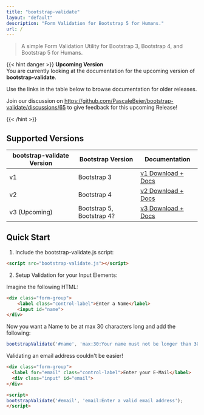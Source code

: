 ```yaml
---
title: "bootstrap-validate"
layout: "default"
description: "Form Validation for Bootstrap 5 for Humans."
url: /
---
```


> A simple Form Validation Utility for Bootstrap 3, Bootstrap 4, and Bootstrap 5 for Humans.

{{< hint danger >}}
**Upcoming Version**\
You are currently looking at the documentation for the upcoming version of **bootstrap-validate**.

Use the links in the table below to browse documentation for older releases.

Join our discussion on <https://github.com/PascaleBeier/bootstrap-validate/discussions/65> to give
feedback for this upcoming Release!

{{< /hint >}}

## Supported Versions

| bootstrap-validate Version | Bootstrap Version | Documentation                |
-----------------------------|-------------------|-------------------------------
| v1 | Bootstrap 3 | [v1 Download + Docs](/v1) |
| v2 | Bootstrap 4 | [v2 Download + Docs](/v2) |
| v3 (Upcoming) | Bootstrap 5, Bootstrap 4? | [v3 Download + Docs](https://bootstrap-validate.js.org)    |

## Quick Start

1. Include the bootstrap-validate.js script:

```html
<script src="bootstrap-validate.js"></script>
```

2. Setup Validation for your Input Elements:

Imagine the following HTML:
```html
<div class="form-group">
    <label class="control-label">Enter a Name</label>
    <input id="name">
</div>
```

Now you want a Name to be at max 30 characters long and add the following:

```javascript
bootstrapValidate('#name', 'max:30:Your name must not be longer than 30 characters');
```

Validating an email address couldn't be easier!

```html
<div class="form-group">
  <label for="email" class="control-label">Enter your E-Mail</label>
  <div class="input" id="email">
</div>

<script>
bootstrapValidate('#email', 'email:Enter a valid email address');
</script>
```
